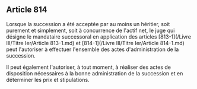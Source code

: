 Article 814
----
Lorsque la succession a été acceptée par au moins un héritier, soit purement et
simplement, soit à concurrence de l'actif net, le juge qui désigne le mandataire
successoral en application des articles [813-1](/Livre III/Titre Ier/Article 813-1.md) et [814-1](/Livre III/Titre Ier/Article 814-1.md) peut l'autoriser à
effectuer l'ensemble des actes d'administration de la succession.

Il peut également l'autoriser, à tout moment, à réaliser des actes de
disposition nécessaires à la bonne administration de la succession et en
déterminer les prix et stipulations.
